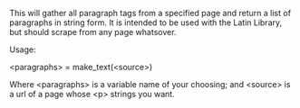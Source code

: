 This will gather all paragraph tags from a specified page and return a list of paragraphs in string form. It is intended to be used with the Latin Library, but should scrape from any page whatsover.

Usage:

&lt;paragraphs&gt; = make_text(&lt;source&gt;)

Where &lt;paragraphs&gt; is a variable name of your choosing;
and &lt;source&gt; is a url of a page whose &lt;p&gt; strings you want.
